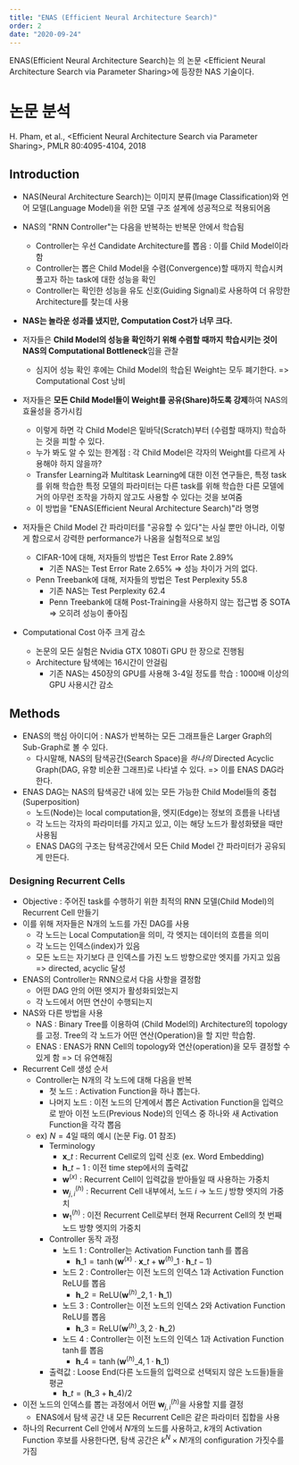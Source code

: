 ```yaml
---
title: "ENAS (Efficient Neural Architecture Search)"
order: 2
date: "2020-09-24"
---
```


ENAS(Efficient Neural Architecture Search)는 의 논문 \<Efficient Neural Architecture Search via Parameter Sharing\>에 등장한 NAS 기술이다.

# 논문 분석

H. Pham, et al., \<Efficient Neural Architecture Search via Parameter Sharing\>, PMLR 80:4095-4104, 2018

## Introduction

- NAS(Neural Architecture Search)는 이미지 분류(Image Classification)와 언어 모델(Language Model)을 위한 모델 구조 설계에 성공적으로 적용되어옴

- NAS의 "RNN Controller"는 다음을 반복하는 반복문 안에서 학습됨
  - Controller는 우선 Candidate Architecture를 뽑음 : 이를 Child Model이라 함
  - Controller는 뽑은 Child Model을 수렴(Convergence)할 때까지 학습시켜 풀고자 하는 task에 대한 성능을 확인
  - Controller는 확인한 성능을 유도 신호(Guiding Signal)로 사용하여 더 유망한 Architecture를 찾는데 사용
  
- **NAS는 놀라운 성과를 냈지만, Computation Cost가 너무 크다.**
- 저자들은 **Child Model의 성능을 확인하기 위해 수렴할 때까지 학습시키는 것이 NAS의 Computational Bottleneck**임을 관찰
  - 심지어 성능 확인 후에는 Child Model의 학습된 Weight는 모두 폐기한다. => Computational Cost 낭비

- 저자들은 **모든 Child Model들이 Weight를 공유(Share)하도록 강제**하여 NAS의 효율성을 증가시킴
  - 이렇게 하면 각 Child Model은 밑바닥(Scratch)부터 (수렴할 때까지) 학습하는 것을 피할 수 있다.
  - 누가 봐도 알 수 있는 한계점 : 각 Child Model은 각자의 Weight를 다르게 사용해야 하지 않을까?
  - Transfer Learning과 Multitask Learning에 대한 이전 연구들은, 특정 task를 위해 학습한 특정 모델의 파라미터는 다른 task를 위해 학습한 다른 모델에 거의 아무런 조작을 가하지 않고도 사용할 수 있다는 것을 보여줌
  - 이 방법을 "ENAS(Efficient Neural Architecture Search)"라 명명

- 저자들은 Child Model 간 파라미터를 "공유할 수 있다"는 사실 뿐만 아니라, 이렇게 함으로서 강력한 performance가 나옴을 실험적으로 보임
  - CIFAR-10에 대해, 저자들의 방법은 Test Error Rate 2.89%
    - 기존 NAS는 Test Error Rate 2.65% => 성능 차이가 거의 없다.
  - Penn Treebank에 대해, 저자들의 방법은 Test Perplexity 55.8
    - 기존 NAS는 Test Perplexity 62.4
    - Penn Treebank에 대해 Post-Training을 사용하지 않는 접근법 중 SOTA => 오히려 성능이 좋아짐
- Computational Cost 아주 크게 감소
  - 논문의 모든 실험은 Nvidia GTX 1080Ti GPU 한 장으로 진행됨
  - Architecture 탐색에는 16시간이 안걸림
    - 기존 NAS는 450장의 GPU를 사용해 3-4일 정도를 학습 : 1000배 이상의 GPU 사용시간 감소

## Methods

- ENAS의 핵심 아이디어 : NAS가 반복하는 모든 그래프들은 Larger Graph의 Sub-Graph로 볼 수 있다.
  - 다시말해, NAS의 탐색공간(Search Space)을 *하나의* Directed Acyclic Graph(DAG, 유향 비순환 그래프)로 나타낼 수 있다. => 이를 ENAS DAG라 한다.
- ENAS DAG는 NAS의 탐색공간 내에 있는 모든 가능한 Child Model들의 중첩(Superposition)
  - 노드(Node)는 local computation을, 엣지(Edge)는 정보의 흐름을 나타냄
  - 각 노드는 각자의 파라미터를 가지고 있고, 이는 해당 노드가 활성화됐을 때만 사용됨
  - ENAS DAG의 구조는 탐색공간에서 모든 Child Model 간 파라미터가 공유되게 만든다.

### Designing Recurrent Cells

- Objective : 주어진 task를 수행하기 위한 최적의 RNN 모델(Child Model)의 Recurrent Cell 만들기
- 이를 위해 저자들은 N개의 노드를 가진 DAG를 사용
  - 각 노드는 Local Computation을 의미, 각 엣지는 데이터의 흐름을 의미
  - 각 노드는 인덱스(index)가 있음
  - 모든 노드는 자기보다 큰 인덱스를 가진 노드 방향으로만 엣지를 가지고 있음 => directed, acyclic 달성
- ENAS의 Controller는 RNN으로서 다음 사항을 결정함
  - 어떤 DAG 안의 어떤 엣지가 활성화되었는지
  - 각 노드에서 어떤 연산이 수행되는지
- NAS와 다른 방법을 사용
  - NAS : Binary Tree를 이용하여 (Child Model의) Architecture의 topology를 고정. Tree의 각 노드가 어떤 연산(Operation)을 할 지만 학습함.
  - ENAS : ENAS가 RNN Cell의 topology와 연산(operation)을 모두 결정할 수 있게 함 => 더 유연해짐
- Recurrent Cell 생성 순서
  - Controller는 N개의 각 노드에 대해 다음을 반복
    - 첫 노드 : Activation Function을 하나 뽑는다.
    - 나머지 노드 : 이전 노드의 단계에서 뽑은 Activation Function을 입력으로 받아 이전 노드(Previous Node)의 인덱스 중 하나와 새 Activation Function을 각각 뽑음
  - ex) $N=4$일 때의 예시 (논문 Fig. 01 참조)
    - Terminology
      - $\boldsymbol{x}\_t$ : Recurrent Cell로의 입력 신호 (ex. Word Embedding)
      - $\boldsymbol{h}\_{t-1}$ : 이전 time step에서의 출력값
      - $\boldsymbol{w}^{(x)}$ : Recurrent Cell이 입력값을 받아들일 때 사용하는 가중치
      - $\boldsymbol{w}^{(h)} _{j, i}$ : Recurrent Cell 내부에서, 노드 $i$ → 노드 $j$ 방향 엣지의 가중치
      - $\boldsymbol{w}^{(h)} _{1}$ : 이전 Recurrent Cell로부터 현재 Recurrent Cell의 첫 번째 노드 방향 엣지의 가중치
    - Controller 동작 과정
      - 노드 1 : Controller는 Activation Function $\tanh$를 뽑음
        - $\boldsymbol{h}\_1 = \tanh (\boldsymbol{w}^{(x)} \cdot \boldsymbol{x}\_t + \boldsymbol{w}^{(h)} \_1 \cdot \boldsymbol{h}\_{t-1})$
      - 노드 2 : Controller는 이전 노드의 인덱스 1과 Activation Function $\textrm{ReLU}$를 뽑음
        - $\boldsymbol{h}\_2 = \textrm{ReLU} (\boldsymbol{w}^{(h)} \_{2,1} \cdot \boldsymbol{h}\_{1})$
      - 노드 3 : Controller는 이전 노드의 인덱스 2와 Activation Function $\textrm{ReLU}$를 뽑음
        - $\boldsymbol{h}\_3 = \textrm{ReLU} (\boldsymbol{w}^{(h)} \_{3,2} \cdot \boldsymbol{h}\_{2})$
      - 노드 4 : Controller는 이전 노드의 인덱스 1과 Activation Function $\tanh$를 뽑음
        - $\boldsymbol{h}\_4 = \tanh (\boldsymbol{w}^{(h)} \_{4,1} \cdot \boldsymbol{h}\_{1})$
    - 출력값 : Loose End(다른 노드들의 입력으로 선택되지 않은 노드들)들을 평균
      - $\boldsymbol{h}\_t = (\boldsymbol{h}\_3 + \boldsymbol{h}\_4)/2$
- 이전 노드의 인덱스를 뽑는 과정에서 어떤 $\boldsymbol{w}^{(h)} _{j, i}$을 사용할 지를 결정
  - ENAS에서 탐색 공간 내 모든 Recurrent Cell은 같은 파라미터 집합을 사용
- 하나의 Recurrent Cell 안에서 $N$개의 노드를 사용하고, $k$개의 Activation Function 후보를 사용한다면, 탐색 공간은 $k^N \times N!$개의 configuration 가짓수를 가짐